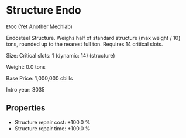 # Structure Endo

`ENDO` (Yet Another Mechlab)

Endosteel Structure. Weighs half of standard structure (max weight / 10) tons, rounded up to the nearest full ton. Requires 14 critical slots.

Size: Critical slots: 1 (dynamic: 14) (structure)

Weight: 0.0 tons

Base Price: 1,000,000 cbills

Intro year: 3035

## Properties
* Structure repair cost: +100.0 %
* Structure repair time: +100.0 %
